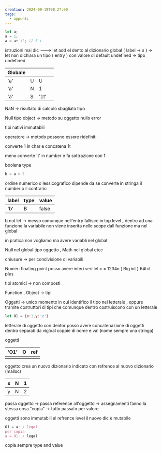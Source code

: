```yaml
---
creation: 2024-09-19T08:27:00
tags:
  - appunti
---
```

```js
let a; 
a = 1;
a = a+'t'; // S t
```

istruzioni mai dic ---> let add el dento al dizionario global ( label -> a ) -> let non dichiara un tipo ( entry ) con valore di default undefined -> tipo undefined

| Globale |     |      |     |
| ------- | --- | ---- | --- |
| 'a'     | U   | U    |     |
| 'a'     | N   | 1    |     |
| 'a'     | S   | '1t' |     |
NaN -> risultato di calcolo sbagliato tipo

Null tipo object -> metodo su oggetto nullo error

tipi nativi immutabili

operatore -> metodo possono essere ridefiniti

converte 1 in char e concatena 1t 

meno converte 't' in number e fa sottrazione con 1

boolena type

```js
b = a > 5

```
ordine numerico o lessicografico dipende da se converte in stringa il number o il contrario 

| label | type | value |
| ----- | ---- | ----- |
| 'b'   | B    | false |
b not let -> messo comunque nell'entry fallisce in top level , dentro ad una funzione la variabile non viene inserita nello scope dall funzione ma nel global

in pratica non vogliamo ma  avere variabli nel global

Null nel global tipo oggetto , Math nel global etcc 

chiusure -> per condivisione di variabili

Numeri floating point 
posso avere interi veri  let c = 1234n ( Big int ) 64bit plus

tipi atomici -> non composti

Function , Object -> tipi

Oggetti -> unico momento in cui identifico il tipo nel letterale , oppure tramite costruttori di tipi che comunque dentro costruiscono con un letterale 

```js
let O1 = {x:1,y:'z'}
```
letterale di oggetto con dentor posso avere concatenazione di oggetti dentro separati da vigloal coppie di nome e val (nome sempre una stringa)

oggetti 

| 'O1' | O   | ref |
| ---- | --- | --- |
|      |     |     |
oggetto crea un nuovo dizionario indicato con refrence al nuovo dizionario (malloc)

| x   | N   | 1   |
| --- | --- | --- |
| y   | N   | 2   |
passa oggetto -> passa reference all'oggetto -> assegnamenti fanno la stessa cosa "copia" -> tutto passato per valore 

oggetti sono immutabili al refrence level il nuovo dic è mutabile

```js
O1 = a; / legal
per copia
a = O1; / legal
```

copia sempre type and value 